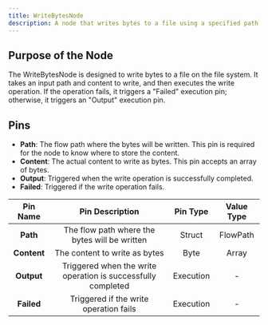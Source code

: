 ```yaml
---
title: WriteBytesNode
description: A node that writes bytes to a file using a specified path.
---
```


## Purpose of the Node
The WriteBytesNode is designed to write bytes to a file on the file system. It takes an input path and content to write, and then executes the write operation. If the operation fails, it triggers a "Failed" execution pin; otherwise, it triggers an "Output" execution pin.

## Pins
- **Path**: The flow path where the bytes will be written. This pin is required for the node to know where to store the content.
- **Content**: The actual content to write as bytes. This pin accepts an array of bytes.
- **Output**: Triggered when the write operation is successfully completed.
- **Failed**: Triggered if the write operation fails.

| Pin Name | Pin Description | Pin Type | Value Type |
|:----------:|:-------------:|:------:|:------:|
| **Path** | The flow path where the bytes will be written | Struct | FlowPath |
| **Content** | The content to write as bytes | Byte | Array |
| **Output** | Triggered when the write operation is successfully completed | Execution | - |
| **Failed** | Triggered if the write operation fails | Execution | - |